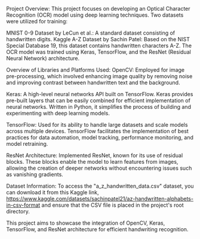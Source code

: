 Project Overview:
This project focuses on developing an Optical Character Recognition (OCR) model using deep learning techniques. Two datasets were utilized for training:

MNIST 0-9 Dataset by LeCun et al.: A standard dataset consisting of handwritten digits.
Kaggle A-Z Dataset by Sachin Patel: Based on the NIST Special Database 19, this dataset contains handwritten characters A-Z.
The OCR model was trained using Keras, TensorFlow, and the ResNet (Residual Neural Network) architecture.

Overview of Libraries and Platforms Used:
OpenCV: Employed for image pre-processing, which involved enhancing image quality by removing noise and improving contrast between handwritten text and the background.

Keras: A high-level neural networks API built on TensorFlow. Keras provides pre-built layers that can be easily combined for efficient implementation of neural networks. Written in Python, it simplifies the process of building and experimenting with deep learning models.

TensorFlow: Used for its ability to handle large datasets and scale models across multiple devices. TensorFlow facilitates the implementation of best practices for data automation, model tracking, performance monitoring, and model retraining.

ResNet Architecture: Implemented ResNet, known for its use of residual blocks. These blocks enable the model to learn features from images, allowing the creation of deeper networks without encountering issues such as vanishing gradients.

Dataset Information:
To access the "a_z_handwritten_data.csv" dataset, you can download it from this Kaggle link, https://www.kaggle.com/datasets/sachinpatel21/az-handwritten-alphabets-in-csv-format and ensure that the CSV file is placed in the project's root directory.

This project aims to showcase the integration of OpenCV, Keras, TensorFlow, and ResNet architecture for efficient handwriting recognition.
